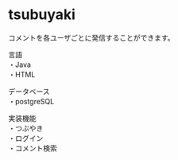 # tsubuyaki
コメントを各ユーザごとに発信することができます。  

言語  
・Java  
・HTML  

データベース  
・postgreSQL

実装機能  
・つぶやき  
・ログイン  
・コメント検索  

